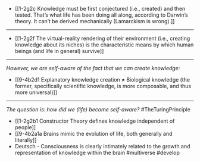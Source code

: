 - [[1-2g2c Knowledge must be first conjectured (i.e., created) and then tested. That’s what life has been doing all along, according to Darwin’s theory. It can’t be derived mechanically (Lamarckism is wrong).]]
---
- [[1-2g2f The virtual-reality rendering of their environment (i.e., creating knowledge about its niches) is the characteristic means by which human beings (and life in general) survive]]
---
*However, we are self-aware of the fact that we can create knowledge:*
- [[9-4b2d1 Explanatory knowledge creation ≠ Biological knowledge (the former, specifically scientific knowledge, is more composable, and thus more universal)]]
---
*The question is: how did we (life) become self-aware?* #TheTuringPrinciple 
- [[1-2g2b1 Constructor Theory defines knowledge independent of people]]
- [[9-4b2a1a Brains mimic the evolution of life, both generally and literally]]
- Deutsch - Consciousness is clearly intimately related to the growth and representation of knowledge within the brain #multiverse #develop
